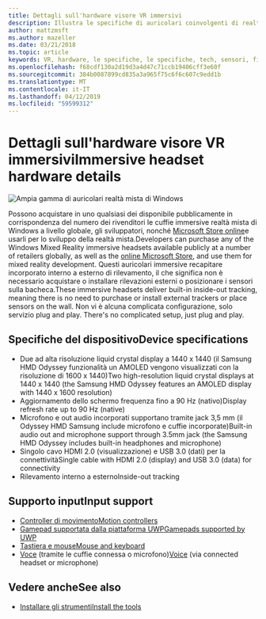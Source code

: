 ```yaml
---
title: Dettagli sull'hardware visore VR immersivi
description: Illustra le specifiche di auricolari coinvolgenti di realtà mista di Windows, offrire VR con interno a esterno (non è stata necessaria alcuna configurazione esterna) di rilevamento.
author: mattzmsft
ms.author: mazeller
ms.date: 03/21/2018
ms.topic: article
keywords: VR, hardware, le specifiche, le specifiche, tech, sensori, fibra ottica, visualizzazione
ms.openlocfilehash: f68cdf130a2d19d3a4d47c71ccb19406cff3e60f
ms.sourcegitcommit: 384b0087899cd835a3a965f75c6f6c607c9edd1b
ms.translationtype: MT
ms.contentlocale: it-IT
ms.lasthandoff: 04/12/2019
ms.locfileid: "59599312"
---
```

# <a name="immersive-headset-hardware-details"></a><span data-ttu-id="b8a07-104">Dettagli sull'hardware visore VR immersivi</span><span class="sxs-lookup"><span data-stu-id="b8a07-104">Immersive headset hardware details</span></span>

![Ampia gamma di auricolari realtà mista di Windows](images/MR-headsets.png)

<span data-ttu-id="b8a07-106">Possono acquistare in uno qualsiasi dei disponibile pubblicamente in corrispondenza del numero dei rivenditori le cuffie immersive realtà mista di Windows a livello globale, gli sviluppatori, nonché [Microsoft Store online](https://www.microsoft.com/store/collections/VRandMixedrealityheadsets)e usarli per lo sviluppo della realtà mista.</span><span class="sxs-lookup"><span data-stu-id="b8a07-106">Developers can purchase any of the Windows Mixed Reality immersive headsets available publicly at a number of retailers globally, as well as the [online Microsoft Store](https://www.microsoft.com/store/collections/VRandMixedrealityheadsets), and use them for mixed reality development.</span></span> <span data-ttu-id="b8a07-107">Questi auricolari immersive recapitare incorporato interno a esterno di rilevamento, il che significa non è necessario acquistare o installare rilevazioni esterni o posizionare i sensori sulla bacheca.</span><span class="sxs-lookup"><span data-stu-id="b8a07-107">These immersive headsets deliver built-in inside-out tracking, meaning there is no need to purchase or install external trackers or place sensors on the wall.</span></span><span data-ttu-id="b8a07-108"> Non vi è alcuna complicata configurazione, solo servizio plug and play.</span><span class="sxs-lookup"><span data-stu-id="b8a07-108"> There's no complicated setup, just plug and play.</span></span>

## <a name="device-specifications"></a><span data-ttu-id="b8a07-109">Specifiche del dispositivo</span><span class="sxs-lookup"><span data-stu-id="b8a07-109">Device specifications</span></span>
* <span data-ttu-id="b8a07-110">Due ad alta risoluzione liquid crystal display a 1440 x 1440 (il Samsung HMD Odyssey funzionalità un AMOLED vengono visualizzati con la risoluzione di 1600 x 1440)</span><span class="sxs-lookup"><span data-stu-id="b8a07-110">Two high-resolution liquid crystal displays at 1440 x 1440 (the Samsung HMD Odyssey features an AMOLED display with 1440 x 1600 resolution)</span></span>
* <span data-ttu-id="b8a07-111">Aggiornamento dello schermo frequenza fino a 90 Hz (nativo)</span><span class="sxs-lookup"><span data-stu-id="b8a07-111">Display refresh rate up to 90 Hz (native)</span></span>
* <span data-ttu-id="b8a07-112">Microfono e out audio incorporati supportano tramite jack 3,5 mm (il Odyssey HMD Samsung include microfono e cuffie incorporate)</span><span class="sxs-lookup"><span data-stu-id="b8a07-112">Built-in audio out and microphone support through 3.5mm jack (the Samsung HMD Odyssey includes built-in headphones and microphone)</span></span>
* <span data-ttu-id="b8a07-113">Singolo cavo HDMI 2.0 (visualizzazione) e USB 3.0 (dati) per la connettività</span><span class="sxs-lookup"><span data-stu-id="b8a07-113">Single cable with HDMI 2.0 (display) and USB 3.0 (data) for connectivity</span></span>
* <span data-ttu-id="b8a07-114">Rilevamento interno a esterno</span><span class="sxs-lookup"><span data-stu-id="b8a07-114">Inside-out tracking</span></span>

## <a name="input-support"></a><span data-ttu-id="b8a07-115">Supporto input</span><span class="sxs-lookup"><span data-stu-id="b8a07-115">Input support</span></span>
* [<span data-ttu-id="b8a07-116">Controller di movimento</span><span class="sxs-lookup"><span data-stu-id="b8a07-116">Motion controllers</span></span>](motion-controllers.md)
* [<span data-ttu-id="b8a07-117">Gamepad supportata dalla piattaforma UWP</span><span class="sxs-lookup"><span data-stu-id="b8a07-117">Gamepads supported by UWP</span></span>](hardware-accessories.md)
* [<span data-ttu-id="b8a07-118">Tastiera e mouse</span><span class="sxs-lookup"><span data-stu-id="b8a07-118">Mouse and keyboard</span></span>](hardware-accessories.md)
* <span data-ttu-id="b8a07-119">[Voce](voice-input.md) (tramite le cuffie connessa o microfono)</span><span class="sxs-lookup"><span data-stu-id="b8a07-119">[Voice](voice-input.md) (via connected headset or microphone)</span></span>

## <a name="see-also"></a><span data-ttu-id="b8a07-120">Vedere anche</span><span class="sxs-lookup"><span data-stu-id="b8a07-120">See also</span></span>
* [<span data-ttu-id="b8a07-121">Installare gli strumenti</span><span class="sxs-lookup"><span data-stu-id="b8a07-121">Install the tools</span></span>](install-the-tools.md)
